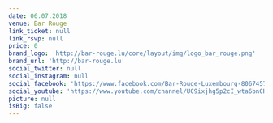 ```yaml
---
date: 06.07.2018
venue: Bar Rouge
link_ticket: null
link_rsvp: null
price: 0
brand_logo: 'http://bar-rouge.lu/core/layout/img/logo_bar_rouge.png'
brand_url: 'http://bar-rouge.lu'
social_twitter: null
social_instagram: null
social_facebook: 'https://www.facebook.com/Bar-Rouge-Luxembourg-806745732742356/'
social_youtube: 'https://www.youtube.com/channel/UC9ixjhg5p2cI_wta6bnCHdg'
picture: null
isBig: false
---
```

